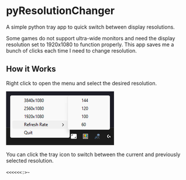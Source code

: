 # pyResolutionChanger

A simple python tray app to quick switch between display resolutions.

Some games do not support ultra-wide monitors and need the display resolution set to 1920x1080 to function properly.
This app saves me a bunch of clicks each time I need to change resolution.

## How it Works

Right click to open the menu and select the desired resolution.

![A screenshot of the resolution changer UI. Shows possible resolutions and refresh rates.](img/demo.png
"Resolution Changer UI")

You can click the tray icon to switch between the current and previously selected resolution.

`<<<<<<:>~`
